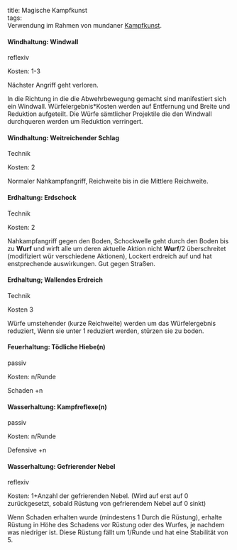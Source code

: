 title: Magische Kampfkunst  
tags:   
Verwendung im Rahmen von mundaner [Kampfkunst](martialarts).





#### Windhaltung: Windwall

reflexiv

Kosten: 1-3 

Nächster Angriff geht verloren. 

In die Richtung in die die Abwehrbewegung gemacht sind manifestiert sich ein Windwall. Würfelergebnis*Kosten werden auf Entfernung und Breite und Reduktion aufgeteilt. Die Würfe sämtlicher Projektile die den Windwall durchqueren werden um Reduktion verringert.



#### Windhaltung: Weitreichender Schlag

Technik

Kosten: 2

Normaler Nahkampfangriff, Reichweite bis in die Mittlere Reichweite.





#### Erdhaltung: Erdschock

Technik

Kosten: 2

Nahkampfangriff gegen den Boden, Schockwelle geht durch den Boden bis zu **Wurf** und wirft alle um deren aktuelle Aktion nicht **Wurf**/2 überschreitet (modifiziert wür verschiedene Aktionen), Lockert erdreich auf und hat enstprechende auswirkungen. Gut gegen Straßen.



#### Erdhaltung; Wallendes Erdreich

Technik  

Kosten 3

Würfe umstehender (kurze Reichweite) werden um das Würfelergebnis reduziert, Wenn sie unter 1 reduziert werden, stürzen sie zu boden.





#### Feuerhaltung: Tödliche Hiebe(n)

passiv

Kosten: n/Runde

Schaden +n



#### Wasserhaltung: Kampfreflexe(n)

passiv

Kosten: n/Runde

Defensive +n



#### Wasserhaltung: Gefrierender Nebel  

reflexiv  

Kosten: 1+Anzahl der gefrierenden Nebel. (Wird auf erst auf 0 zurückgesetzt, sobald Rüstung von gefrierendem Nebel auf 0 sinkt)

Wenn Schaden erhalten wurde (mindestens 1 Durch die Rüstung), erhalte Rüstung in Höhe des Schadens vor Rüstung oder des Wurfes, je nachdem was niedriger ist. Diese Rüstung fällt um 1/Runde und hat eine Stabilität von 5.

